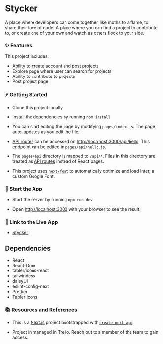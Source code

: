 # Stycker 

A place where developers can come together, like moths to a flame, to share their love of code! A place where you can find a project to contribute to, or create one of your own and watch as others flock to your side.

### ✨ Features

This project includes:

- Ability to create account and post projects
- Explore page where user can search for projects
- Ability to contribute to projects
- Post project page

### ⚡️ Getting Started

- Clone this project locally
- Install the dependencies by running `npm install `

- You can start editing the page by modifying `pages/index.js`. The page auto-updates as you edit the file.

- [API routes](https://nextjs.org/docs/api-routes/introduction) can be accessed on [http://localhost:3000/api/hello](http://localhost:3000/api/hello). This endpoint can be edited in `pages/api/hello.js`.

- The `pages/api` directory is mapped to `/api/*`. Files in this directory are treated as [API routes](https://nextjs.org/docs/api-routes/introduction) instead of React pages.

- This project uses [`next/font`](https://nextjs.org/docs/basic-features/font-optimization) to automatically optimize and load Inter, a custom Google Font.

### 🏁 Start the App

- Start the server by running `npm run dev`

- Open [http://localhost:3000](http://localhost:3000) with your browser to see the result.

### 🔗 Link to the Live App

- [Stycker](https://stycker.vercel.app/)

## Dependencies

- React
- React-Dom
- tabler/icons-react
- tailwindcss
- daisyUI
- eslint-config-next
- Prettier
- Tabler Icons

### 📚 Resources and References

- This is a [Next.js](https://nextjs.org/) project bootstrapped with [`create-next-app`](https://github.com/vercel/next.js/tree/canary/packages/create-next-app).

- Project in managed in Trello. Reach out to a member of the team to gain access.
